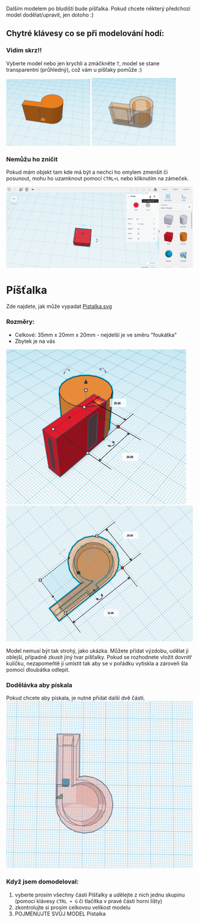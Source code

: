 Dalším modelem po bludišti bude píšťalka. Pokud chcete některý předchozí model dodělat/upravit, jen dotoho :)

Chytré klávesy co se při modelování hodí:
----
### Vidím skrz!!
  Vyberte model nebo jen krychli a zmáčkněte `T`, model se stane transparentní (průhledný), což vám u píšťaky pomůže :)
  
<p float="left">
  <img src="https://github.com/prasokocka/DDM-3D/blob/master/bin/images/whistle.png" width="45%" />
  <img src="https://github.com/prasokocka/DDM-3D/blob/master/bin/images/whistle_transparent.png" width="45%" /> 
</p>

### Nemůžu ho zničit
  Pokud mám objekt tam kde má být a nechci ho omylem zmenšit či posunout, mohu ho uzamknout pomocí `CTRL+L` nebo kliknutím na zámeček.
  
  ![lock.png](https://github.com/prasokocka/DDM-3D/blob/master/bin/images/lock.png)
  
Píšťalka
======
Zde najdete, jak může vypadat [Pistalka.svg](https://github.com/prasokocka/DDM-3D/blob/master/Podklady/9.10.__Pistalka/Pistalka.stl)

### Rozměry:
  * Celkové: 35mm x 20mm x 20mm - nejdelší je ve směru "foukátka"
  * Zbytek je na vás

  ![whistle_que](https://github.com/prasokocka/DDM-3D/blob/master/bin/images/whistle_quee.png)
  ![whistle_top](https://github.com/prasokocka/DDM-3D/blob/master/bin/images/whistle_transparent_top.png)
  
Model nemusí být tak strohý, jako ukázka. Můžete přidat výzdobu, udělat ji oblejší, případně zkusit jiný tvar píšťalky. Pokud se
 rozhodnete vložit dovnitř kuličku, nezapomeňtě ji umístit tak aby se v pořádku vytiskla a zároveň šla pomocí dloubátka odlepit.
 
### Dodělávka aby pískala
Pokud chcete aby pískala, je nutné přidat další dvě části.
![whistle_que](https://github.com/prasokocka/DDM-3D/blob/master/bin/images/whistle_fast_patch.png)

### Když jsem domodeloval:
  1. vyberte prosím všechny části Píšťalky a udělejte z nich jednu skupinu (pomocí klávesy `CTRL + G` či tlačítka v pravé části horní lišty)
  2. zkontrolujte si prosím celkovou velikost modelu
  3. POJMENUJTE SVŮJ MODEL Pistalka
